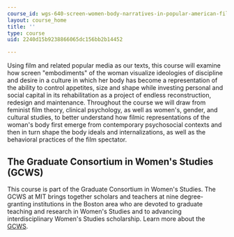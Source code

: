 ```yaml
---
course_id: wgs-640-screen-women-body-narratives-in-popular-american-film-spring-2014
layout: course_home
title: ''
type: course
uid: 2240d15b9238866065dc156bb2b14452

---
```

Using film and related popular media as our texts, this course will examine how screen "embodiments" of the woman visualize ideologies of discipline and desire in a culture in which her body has become a representation of the ability to control appetites, size and shape while investing personal and social capital in its rehabilitation as a project of endless reconstruction, redesign and maintenance. Throughout the course we will draw from feminist film theory, clinical psychology, as well as women's, gender, and cultural studies, to better understand how filmic representations of the woman's body first emerge from contemporary psychosocial contexts and then in turn shape the body ideals and internalizations, as well as the behavioral practices of the film spectator.

The Graduate Consortium in Women's Studies (GCWS)
-------------------------------------------------

This course is part of the Graduate Consortium in Women's Studies. The GCWS at MIT brings together scholars and teachers at nine degree-granting institutions in the Boston area who are devoted to graduate teaching and research in Women's Studies and to advancing interdisciplinary Women's Studies scholarship. Learn more about the [GCWS](http://web.mit.edu/gcws/about/index.html).
